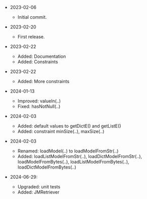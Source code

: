 * 2023-02-06
	* Initial commit.

* 2023-02-20
	* First release.

* 2023-02-22
	* Added: Documentation
	* Added: Constraints

* 2023-02-22
	* Added: More constraints

* 2024-01-13
	* Improved: valueIn(..)
	* Fixed: hasNotNull(..)

* 2024-02-03
	* Added: default values to getDictE() and getListE()
	* Added: constraint minSize(..), maxSize(..)

* 2024-02-03
	* Renamed: loadModel(..) to loadModelFromStr(..)
	* Added: loadListModelFromStr(..), loadDictModelFromStr(..), loadModelFromBytes(..), loadListModelFromBytes(..), loadDictModelFromBytes(..)

* 2024-06-29:
	* Upgraded: unit tests
	* Added: JMRetriever

